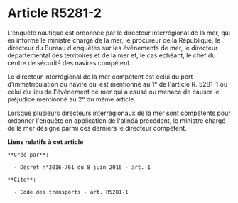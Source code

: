 # Article R5281-2

L'enquête nautique est ordonnée par le directeur interrégional de la mer, qui en informe le ministre chargé de la mer, le
procureur de la République, le directeur du Bureau d'enquêtes sur les événements de mer, le directeur départemental des
territoires et de la mer et, le cas échéant, le chef du centre de sécurité des navires compétent. 

Le directeur interrégional de la mer compétent est celui du port d'immatriculation du navire qui est mentionné au 1° de
l'article R. 5281-1 ou celui du lieu de l'événement de mer qui a causé ou menacé de causer le préjudice mentionné au 2° du
même article. 

Lorsque plusieurs directeurs interrégionaux de la mer sont compétents pour ordonner l'enquête en application de l'alinéa
précédent, le ministre chargé de la mer désigne parmi ces derniers le directeur compétent.

**Liens relatifs à cet article**

	**Créé par**:

	  - Décret n°2016-761 du 8 juin 2016 - art. 1

	**Cite**:

	  - Code des transports - art. R5281-1
